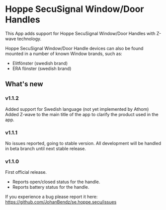 # Hoppe SecuSignal Window/Door Handles

This App adds support for Hoppe SecuSignal Window/Door Handles with Z-wave technology.

Hoppe SecuSignal Window/Door Handle devices can also be found mounted in a number of known Window brands, such as:
- Elitfönster (swedish brand)
- ERA fönster (swedish brand)

## What's new

### v1.1.2
Added support for Swedish language (not yet implemented by Athom)
Added Z-wave to the main title of the app to clarify the product used in the app.

### v1.1.1
No issues reported, going to stable version.
All development will be handled in beta branch until next stable release.

### v1.1.0
First official release.

- Reports open/closed status for the handle.
- Reports battery status for the handle.

If you experience a bug please report it here: https://github.com/JohanBendz/se.hoppe.secu/issues
